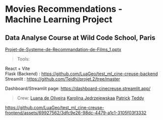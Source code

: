 # Movies Recommendations - Machine Learning Project
## Data Analyse Course at Wild Code School, Paris

[Projet-de-Systeme-de-Recommandation-de-Films_1.pptx](https://github.com/user-attachments/files/15550478/Projet-de-Systeme-de-Recommandation-de-Films_1.pptx)

> Tools:

React + Vite <br>
Flask (Backend) : https://github.com/LuaGeo/test_ml_cine-creuse-backend <br>
Streamlit : https://github.com/Teidhi/projet.2/tree/master

Dashboard/Streamlit page: https://dashboard-cinecreuse.streamlit.app/


> Crew:
<a href="https://github.com/LuaGeo" target="_blank">Luana de Oliveira</a>
<a href="https://github.com/karolinajedrzejewskaa" target="_blank">Karolina Jedrzejewskaa</a>
<a href="https://github.com/Patrick-NII" target="_blank">Patrick</a>
<a href="https://github.com/Teidhi" target="_blank">Teddy</a>

https://github.com/LuaGeo/test_ml_cine-creuse-frontend/assets/69927562/3dfc9e26-98dc-4479-a1c1-3105f03f3332

